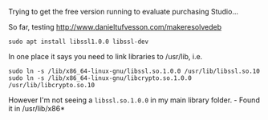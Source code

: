 Trying to get the free version running to evaluate purchasing Studio...

So far, testing http://www.danieltufvesson.com/makeresolvedeb

```
sudo apt install libssl1.0.0 libssl-dev
```
In one place it says you need to link libraries to /usr/lib, i.e.
```
sudo ln -s /lib/x86_64-linux-gnu/libssl.so.1.0.0 /usr/lib/libssl.so.10
sudo ln -s /lib/x86_64-linux-gnu/libcrypto.so.1.0.0 /usr/lib/libcrypto.so.10
```

However I'm not seeing a `libssl.so.1.0.0` in my main library folder. - Found it in /usr/lib/x86*
